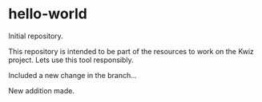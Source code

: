 # hello-world

Initial repository.

This repository is intended to be part of the resources to work on the Kwiz project. Lets use this tool responsibly.

Included a new change in the branch...

New addition made.